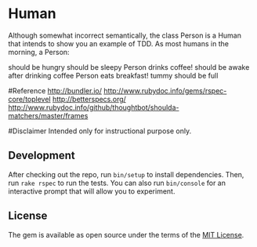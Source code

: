 
# Human

Although somewhat incorrect semantically, the class Person is a Human that intends to show you an example of TDD. As most humans in the morning, a Person:

  should be hungry
  should be sleepy
Person drinks coffee!
  should be awake after drinking coffee
Person eats breakfast!
  tummy should be full

#Reference
http://bundler.io/
http://www.rubydoc.info/gems/rspec-core/toplevel
http://betterspecs.org/
http://www.rubydoc.info/github/thoughtbot/shoulda-matchers/master/frames

 #Disclaimer
 Intended only for instructional purpose only.

## Development

After checking out the repo, run `bin/setup` to install dependencies. Then, run `rake rspec` to run the tests. You can also run `bin/console` for an interactive prompt that will allow you to experiment.

## License

The gem is available as open source under the terms of the [MIT License](http://opensource.org/licenses/MIT).
